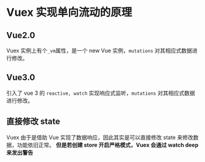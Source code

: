 # Vuex 实现单向流动的原理

## Vue2.0

Vuex 实例上有个`_vm`属性，是一个 new Vue 实例，`mutations` 对其相应式数据进行修改。

## Vue3.0

引入了 vue 3 的 `reactive, watch` 实现响应式监听，`mutations` 对其相应式数据进行修改。

## 直接修改 state

Vuex 由于是借助 Vue 实现了数据响应，因此其实是可以直接修改 state 来修改数据，功能依旧正常。
**但是若创建 store 开启严格模式，Vuex 会通过 watch deep 来发出警告**
